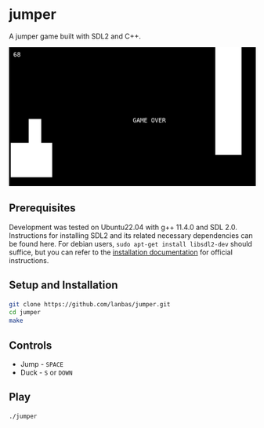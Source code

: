 # jumper
A jumper game built with SDL2 and C++. 

![Image showing still frame of shrinky game](img/demo.png)

## Prerequisites
Development was tested on Ubuntu22.04 with g++ 11.4.0 and SDL 2.0. Instructions for installing SDL2 and its related necessary dependencies can be found here. For debian users, `sudo apt-get install libsdl2-dev` should suffice, but you can refer to the [installation documentation](https://wiki.libsdl.org/SDL2/Installation#linuxunix) for official instructions.

## Setup and Installation 
```bash
git clone https://github.com/lanbas/jumper.git
cd jumper
make
```
## Controls
 * Jump - `SPACE`
 * Duck - `S` or `DOWN`

## Play 
```bash
./jumper
```
